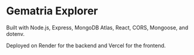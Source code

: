 # Gematria Explorer

Built with Node.js, Express, MongoDB Atlas, React, CORS, Mongoose, and dotenv. 

Deployed on Render for the backend and Vercel for the frontend. 